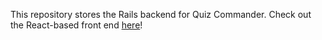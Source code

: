 This repository stores the Rails backend for Quiz Commander.  Check out the React-based front end [here](https://github.com/psan2/Quiz-Commander-Frontend)!
